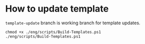 # How to update template

`template-update` branch is working branch for template updates.

```pwsh
chmod +x ./eng/scripts/Build-Templates.ps1
./eng/scripts/Build-Templates.ps1
```

